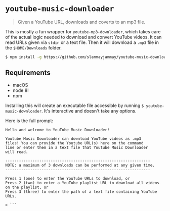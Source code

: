 # `youtube-music-downloader`
> Given a YouTube URL, downloads and coverts to an mp3 file.

This is mostly a fun wrapper for `youtube-mp3-downloader`, which takes care of the actual logic needed to download and convert YouTube videos. It can read URLs given via `stdin` or a text file. Then it will download a `.mp3` file in the `$HOME/Downloads` folder.

```sh
$ npm install -g https://github.com/slammayjammay/youtube-music-downloader
```
## Requirements
- macOS
- node 8!
- npm

Installing this will create an executable file accessible by running `$ youtube-music-downloader`. It's interactive and doesn't take any options.

Here is the full prompt:
```
Hello and welcome to YouTube Music Downloader!

Youtube Music Downloader can download YouTube videos as .mp3
files! You can provide the Youtube URL(s) here on the command
line or enter them in a text file that Youtube Music Downloader
will read.

----------------------------------------------------------------
NOTE: a maximum of 3 downloads can be performed at any given time.
----------------------------------------------------------------

Press 1 (one) to enter the YouTube URLs to download, or
Press 2 (two) to enter a YouTube playlist URL to download all videos on the playlist, or
Press 3 (three) to enter the path of a text file containing YouTube URLs.

> ```
